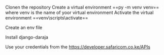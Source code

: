 Clonen the repository
Create a virtual environment ==py -m venv venv== where venv is the name of yoor virtual environment
Activate the virtual environment ==venv\scripts\activate==

Create an env file


Install django-daraja


Use your credentials from the https://developer.safaricom.co.ke/APIs
